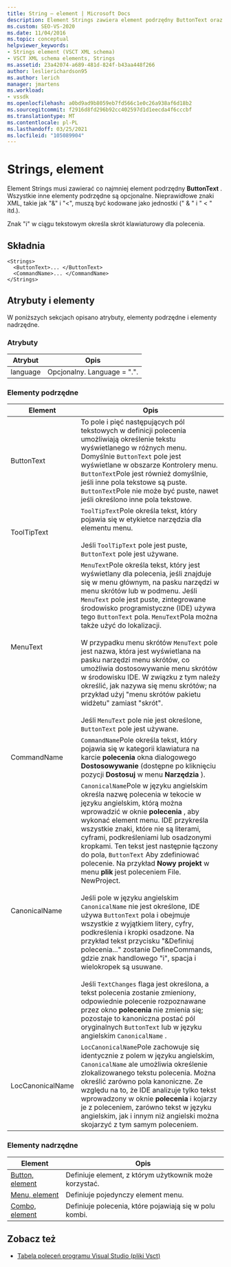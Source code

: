 ```yaml
---
title: String — element | Microsoft Docs
description: Element Strings zawiera element podrzędny ButtonText oraz inne opcjonalne elementy podrzędne. Znak "i" w ciągu tekstowym określa skrót klawiaturowy.
ms.custom: SEO-VS-2020
ms.date: 11/04/2016
ms.topic: conceptual
helpviewer_keywords:
- Strings element (VSCT XML schema)
- VSCT XML schema elements, Strings
ms.assetid: 23a42074-a689-481d-824f-b43aa448f266
author: leslierichardson95
ms.author: lerich
manager: jmartens
ms.workload:
- vssdk
ms.openlocfilehash: a0bd9ad9b8059eb7fd566c1e0c26a938af6d18b2
ms.sourcegitcommit: f2916d8fd296b92cc402597d1d1eecda4f6cccbf
ms.translationtype: MT
ms.contentlocale: pl-PL
ms.lasthandoff: 03/25/2021
ms.locfileid: "105089904"
---
```

# <a name="strings-element"></a>Strings, element
Element Strings musi zawierać co najmniej element podrzędny **ButtonText** . Wszystkie inne elementy podrzędne są opcjonalne. Nieprawidłowe znaki XML, takie jak "&" i "<", muszą być kodowane jako jednostki (" &amp; " i " &lt; " itd.).

 Znak "i" w ciągu tekstowym określa skrót klawiaturowy dla polecenia.

## <a name="syntax"></a>Składnia

```
<Strings>
  <ButtonText>... </ButtonText>
  <CommandName>... </CommandName>
</Strings>
```

## <a name="attributes-and-elements"></a>Atrybuty i elementy
 W poniższych sekcjach opisano atrybuty, elementy podrzędne i elementy nadrzędne.

### <a name="attributes"></a>Atrybuty

|Atrybut|Opis|
|---------------|-----------------|
|language|Opcjonalny. Language = ".".|

### <a name="child-elements"></a>Elementy podrzędne

|Element|Opis|
|-------------|-----------------|
|ButtonText|To pole i pięć następujących pól tekstowych w definicji polecenia umożliwiają określenie tekstu wyświetlanego w różnych menu. Domyślnie `ButtonText` pole jest wyświetlane w obszarze Kontrolery menu. `ButtonText`Pole jest również domyślnie, jeśli inne pola tekstowe są puste. `ButtonText`Pole nie może być puste, nawet jeśli określono inne pola tekstowe.|
|ToolTipText|`ToolTipText`Pole określa tekst, który pojawia się w etykietce narzędzia dla elementu menu.<br /><br /> Jeśli `ToolTipText` pole jest puste, `ButtonText` pole jest używane.|
|MenuText|`MenuText`Pole określa tekst, który jest wyświetlany dla polecenia, jeśli znajduje się w menu głównym, na pasku narzędzi w menu skrótów lub w podmenu. Jeśli `MenuText` pole jest puste, zintegrowane środowisko programistyczne (IDE) używa tego `ButtonText` pola. `MenuText`Pola można także użyć do lokalizacji.<br /><br /> W przypadku menu skrótów `MenuText` pole jest nazwa, która jest wyświetlana na pasku narzędzi menu skrótów, co umożliwia dostosowywanie menu skrótów w środowisku IDE. W związku z tym należy określić, jak nazywa się menu skrótów; na przykład użyj "menu skrótów pakietu widżetu" zamiast "skrót".<br /><br /> Jeśli `MenuText` pole nie jest określone, `ButtonText` pole jest używane.|
|CommandName|`CommandName`Pole określa tekst, który pojawia się w kategorii klawiatura na karcie **polecenia** okna dialogowego **Dostosowywanie** (dostępne po kliknięciu pozycji **Dostosuj** w menu **Narzędzia** ).|
|CanonicalName|`CanonicalName`Pole w języku angielskim określa nazwę polecenia w tekocie w języku angielskim, którą można wprowadzić w oknie **polecenia** , aby wykonać element menu. IDE przykreśla wszystkie znaki, które nie są literami, cyframi, podkreśleniami lub osadzonymi kropkami. Ten tekst jest następnie łączony do pola, `ButtonText` Aby zdefiniować polecenie. Na przykład **Nowy projekt** w menu **plik** jest poleceniem File. NewProject.<br /><br /> Jeśli pole w języku angielskim `CanonicalName` nie jest określone, IDE używa `ButtonText` pola i obejmuje wszystkie z wyjątkiem litery, cyfry, podkreślenia i kropki osadzone. Na przykład tekst przycisku "&Definiuj polecenia..." zostanie DefineCommands, gdzie znak handlowego "i", spacja i wielokropek są usuwane.<br /><br /> Jeśli `TextChanges` flaga jest określona, a tekst polecenia zostanie zmieniony, odpowiednie polecenie rozpoznawane przez okno **polecenia** nie zmienia się; pozostaje to kanoniczna postać pól oryginalnych `ButtonText` lub w języku angielskim `CanonicalName` .|
|LocCanonicalName|`LocCanonicalName`Pole zachowuje się identycznie z polem w języku angielskim, `CanonicalName` ale umożliwia określenie zlokalizowanego tekstu polecenia. Można określić zarówno pola kanoniczne. Ze względu na to, że IDE analizuje tylko tekst wprowadzony w oknie **polecenia** i kojarzy je z poleceniem, zarówno tekst w języku angielskim, jak i innym niż angielski można skojarzyć z tym samym poleceniem.|

### <a name="parent-elements"></a>Elementy nadrzędne

|Element|Opis|
|-------------|-----------------|
|[Button, element](../extensibility/button-element.md)|Definiuje element, z którym użytkownik może korzystać.|
|[Menu, element](../extensibility/menu-element.md)|Definiuje pojedynczy element menu.|
|[Combo, element](../extensibility/combo-element.md)|Definiuje polecenia, które pojawiają się w polu kombi.|

## <a name="see-also"></a>Zobacz też
- [Tabela poleceń programu Visual Studio (pliki Vsct)](../extensibility/internals/visual-studio-command-table-dot-vsct-files.md)
